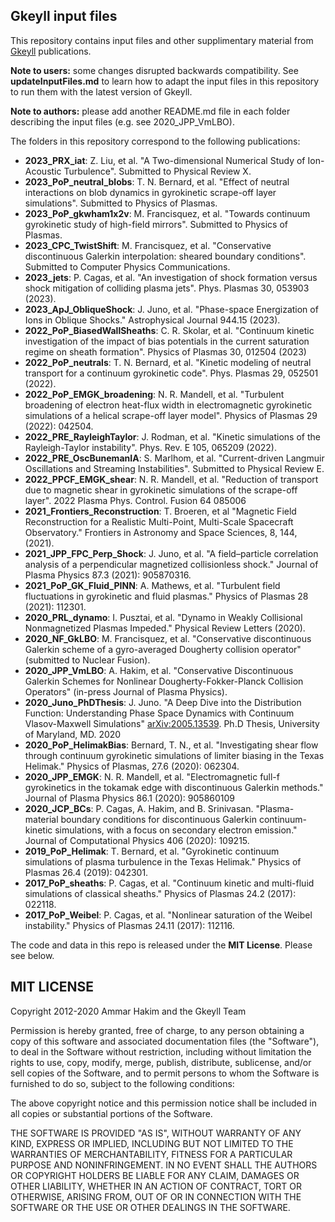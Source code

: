 ## **Gkeyll** input files

This repository contains input files and other supplimentary material from [Gkeyll](https://gkeyll.readthedocs.io/en/latest/) publications.

**Note to users:** some changes disrupted backwards compatibility. See **updateInputFiles.md** to learn how to adapt the input files in this repository to run them with the latest version of Gkeyll.

**Note to authors:** please add another README.md file in each folder describing the input files (e.g. see 2020_JPP_VmLBO).

The folders in this repository correspond to the following publications:

- **2023_PRX_iat**: Z. Liu, et al. "A Two-dimensional Numerical Study of
  Ion-Acoustic Turbulence". Submitted to Physical Review X.
- **2023_PoP_neutral_blobs**: T. N. Bernard, et al. "Effect of neutral
  interactions on blob dynamics in gyrokinetic scrape-off layer simulations". Submitted to Physics of Plasmas.
- **2023_PoP_gkwham1x2v**: M. Francisquez, et al. "Towards continuum
  gyrokinetic study of high-field mirrors". Submitted to Physics of Plasmas.
- **2023_CPC_TwistShift**: M. Francisquez, et al. "Conservative discontinuous
  Galerkin interpolation: sheared boundary conditions". Submitted to Computer Physics Communications.
- **2023_jets**: P. Cagas, et al. "An investigation of shock formation versus
  shock mitigation of colliding plasma jets". Phys. Plasmas 30, 053903 (2023).
- **2023_ApJ_ObliqueShock**: J. Juno, et al. "Phase-space Energization of Ions in Oblique Shocks." Astrophysical Journal 944.15 (2023).
- **2022_PoP_BiasedWallSheaths**: C. R. Skolar, et al. "Continuum kinetic investigation of the impact of bias potentials in the current saturation regime on sheath formation". Physics of Plasmas 30, 012504 (2023)
- **2022_PoP_neutrals**: T. N. Bernard, et al. "Kinetic modeling of neutral
  transport for a continuum gyrokinetic code". Phys. Plasmas 29, 052501 (2022).
- **2022_PoP_EMGK_broadening**: N. R. Mandell, et al. "Turbulent
  broadening of electron heat-flux width in electromagnetic gyrokinetic simulations of a helical scrape-off layer model". Physics of Plasmas 29 (2022): 042504.
- **2022_PRE_RayleighTaylor**: J. Rodman, et al. "Kinetic simulations of
  the Rayleigh-Taylor instability". Phys. Rev. E 105, 065209 (2022). 
- **2022_PRE_OscBunemanIA**: S. Marlhom, et al. "Current-driven Langmuir
  Oscillations and Streaming Instabilities". Submitted to Physical Review E.
- **2022_PPCF_EMGK_shear**: N. R. Mandell, et al. "Reduction of transport due to
  magnetic shear in gyrokinetic simulations of the scrape-off layer". 2022 Plasma Phys. Control. Fusion 64 085006
- **2021_Frontiers_Reconstruction**: T. Broeren, et al "Magnetic Field Reconstruction for a Realistic Multi-Point, Multi-Scale Spacecraft Observatory." Frontiers in Astronomy and Space Sciences, 8, 144, (2021). 
- **2021_JPP_FPC_Perp_Shock**: J. Juno, et al. "A field–particle correlation analysis of a perpendicular magnetized collisionless shock." 
  Journal of Plasma Physics 87.3 (2021): 905870316.
- **2021_PoP_GK_Fluid_PINN**: A. Mathews, et al. "Turbulent field fluctuations in gyrokinetic and fluid plasmas." Physics of Plasmas 28 (2021): 112301.
- **2020_PRL_dynamo**: I. Pusztai, et al. "Dynamo in Weakly Collisional
  Nonmagnetized Plasmas Impeded." Physical Review Letters (2020).
- **2020_NF_GkLBO**: M. Francisquez, et al. "Conservative discontinuous Galerkin
  scheme of a gyro-averaged Dougherty collision operator" (submitted to Nuclear Fusion).
- **2020_JPP_VmLBO**: A. Hakim, et al. "Conservative Discontinuous Galerkin
  Schemes for Nonlinear Dougherty-Fokker-Planck Collision Operators" (in-press Journal of Plasma Physics). 
- **2020_Juno_PhDThesis**: J. Juno. "A Deep Dive into the Distribution Function: Understanding Phase Space Dynamics with Continuum Vlasov-Maxwell Simulations" [arXiv:2005.13539](arxiv.org/abs/2005.13539). Ph.D Thesis, University of Maryland, MD. 2020
- **2020_PoP_HelimakBias**: Bernard, T. N., et al. "Investigating shear flow through continuum gyrokinetic simulations of limiter biasing in the Texas Helimak." Physics of Plasmas, 27.6 (2020): 062304.
- **2020_JPP_EMGK**: N. R. Mandell, et al. "Electromagnetic full-f gyrokinetics in the tokamak edge with discontinuous Galerkin methods." Journal of Plasma Physics 86.1 (2020): 905860109
- **2020_JCP_BCs**: P. Cagas, A. Hakim, and B. Srinivasan. "Plasma-material boundary conditions for discontinuous Galerkin continuum-kinetic simulations, with a focus on secondary electron emission." Journal of Computational Physics 406 (2020): 109215.
- **2019_PoP_Helimak**: T. Bernard, et al. "Gyrokinetic continuum simulations of plasma turbulence in the Texas Helimak." Physics of Plasmas 26.4 (2019): 042301.
- **2017_PoP_sheaths**: P. Cagas, et al. "Continuum kinetic and multi-fluid simulations of classical sheaths." Physics of Plasmas 24.2 (2017): 022118.
- **2017_PoP_Weibel**: P. Cagas, et al. "Nonlinear saturation of the Weibel instability." Physics of Plasmas 24.11 (2017): 112116.

The code and data in this repo is released under the **MIT License**. Please see below.

MIT LICENSE
-----------

Copyright 2012-2020 Ammar Hakim and the Gkeyll Team

Permission is hereby granted, free of charge, to any person obtaining a copy of this software and associated documentation files (the "Software"), to deal in the Software without restriction, including without limitation the rights to use, copy, modify, merge, publish, distribute, sublicense, and/or sell copies of the Software, and to permit persons to whom the Software is furnished to do so, subject to the following conditions:

The above copyright notice and this permission notice shall be included in all copies or substantial portions of the Software.

THE SOFTWARE IS PROVIDED "AS IS", WITHOUT WARRANTY OF ANY KIND, EXPRESS OR IMPLIED, INCLUDING BUT NOT LIMITED TO THE WARRANTIES OF MERCHANTABILITY, FITNESS FOR A PARTICULAR PURPOSE AND NONINFRINGEMENT. IN NO EVENT SHALL THE AUTHORS OR COPYRIGHT HOLDERS BE LIABLE FOR ANY CLAIM, DAMAGES OR OTHER LIABILITY, WHETHER IN AN ACTION OF CONTRACT, TORT OR OTHERWISE, ARISING FROM, OUT OF OR IN CONNECTION WITH THE SOFTWARE OR THE USE OR OTHER DEALINGS IN THE SOFTWARE.

